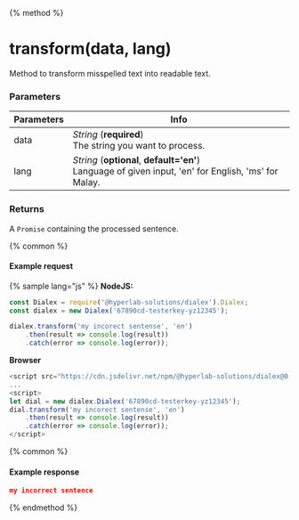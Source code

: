 {% method %}
# transform(data, lang)

Method to transform misspelled text into readable text.

### Parameters
| Parameters |Info |
| ------------- | ------------- |
| data| *String* (**required**) <br>The string you want to process.|
| lang| *String* (**optional**, **default='en'**)<br>Language of given input, 'en' for English, 'ms' for Malay.|

### Returns
A ```Promise``` containing the processed sentence.


{% common %}
#### Example request

{% sample lang="js" %}
**NodeJS:**

```js
const Dialex = require('@hyperlab-solutions/dialex').Dialex;
const dialex = new Dialex('67890cd-testerkey-yz12345');

dialex.transform('my incorect sentense', 'en')
    .then(result => console.log(result))
    .catch(error => console.log(error));
```  

**Browser**  

```js
<script src="https://cdn.jsdelivr.net/npm/@hyperlab-solutions/dialex@0.5.0-b/lib/dialex.min.js"></script>
...
<script>
let dial = new dialex.Dialex('67890cd-testerkey-yz12345');
dial.transform('my incorect sentense', 'en')
    .then(result => console.log(result))
    .catch(error => console.log(error));
</script>
```

{% common %}
#### Example response
``` json
my incorrect sentence
```
{% endmethod %}
